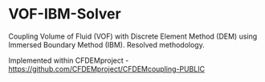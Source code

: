 # VOF-IBM-Solver
Coupling Volume of Fluid (VOF) with Discrete Element Method (DEM) using Immersed Boundary Method (IBM). 
Resolved methodology.

Implemented within CFDEMproject - https://github.com/CFDEMproject/CFDEMcoupling-PUBLIC

